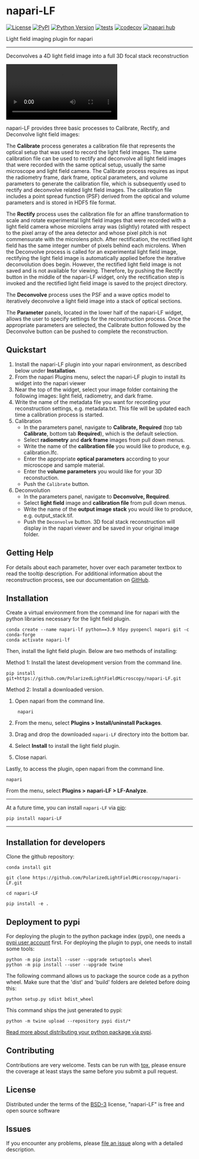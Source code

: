 # napari-LF

[![License](https://img.shields.io/pypi/l/napari-LF.svg?color=green)](https://github.com/PolarizedLightFieldMicroscopy/napari-LF/raw/main/LICENSE)
[![PyPI](https://img.shields.io/pypi/v/napari-LF.svg?color=green)](https://pypi.org/project/napari-LF)
[![Python Version](https://img.shields.io/pypi/pyversions/napari-LF.svg?color=green)](https://python.org)
[![tests](https://github.com/PolarizedLightFieldMicroscopy/napari-LF/workflows/tests/badge.svg)](https://github.com/PolarizedLightFieldMicroscopy/napari-LF/actions)
[![codecov](https://codecov.io/gh/PolarizedLightFieldMicroscopy/napari-LF/branch/main/graph/badge.svg)](https://codecov.io/gh/PolarizedLightFieldMicroscopy/napari-LF)
[![napari hub](https://img.shields.io/endpoint?url=https://api.napari-hub.org/shields/napari-LF)](https://napari-hub.org/plugins/napari-LF)

Light field imaging plugin for napari

----------------------------------

Deconvolves a 4D light field image into a full 3D focal stack reconstruction

![Example GIF hosted on napari-LF-sample-files](https://github.com/PolarizedLightFieldMicroscopy/napari-LF-sample-files/blob/main/GUVLoop480.mov)

napari-LF provides three basic processes to Calibrate, Rectify, and Deconvolve light field images:

The **Calibrate** process generates a calibration file that represents the optical setup that was used to record the light field images. The same calibration file can be used to rectify and deconvolve all light field images that were recorded with the same optical setup, usually the same microscope and light field camera. The Calibrate process requires as input the radiometry frame, dark frame, optical parameters, and volume parameters to generate the calibration file, which is subsequently used to rectify and deconvolve related light field images. The calibration file includes a point spread function (PSF) derived from the optical and volume parameters and is stored in HDF5 file format.

The **Rectify** process uses the calibration file for an affine transformation to scale and rotate experimental light field images that were recorded with a light field camera whose microlens array was (slightly) rotated with respect to the pixel array of the area detector and whose pixel pitch is not commensurate with the microlens pitch. After rectification, the rectified light field has the same integer number of pixels behind each microlens. When the Deconvolve process is called for an experimental light field image, rectifying the light field image is automatically applied before the iterative deconvolution does begin. However, the rectified light field image is not saved and is not available for viewing. Therefore, by pushing the Rectify button in the middle of the napari-LF widget, only the rectification step is invoked and the rectified light field image is saved to the project directory.

The **Deconvolve** process uses the PSF and a wave optics model to iteratively deconvolve a light field image into a stack of optical sections.

The **Parameter** panels, located in the lower half of the napari-LF widget, allows the user to specify settings for the reconstruction process. Once the appropriate parameters are selected, the Calibrate button followed by the Deconvolve button can be pushed to complete the reconstruction.

## Quickstart
1. Install the napari-LF plugin into your napari environment, as described below under **Installation**.
1. From the napari Plugins menu, select the napari-LF plugin to install its widget into the napari viewer
1. Near the top of the widget, select your image folder containing the following images: light field, radiometry, and dark frame.
1. Write the name of the metadata file you want for recording your reconstruction settings, e.g. metadata.txt. This file will be updated each time a calibration process is started.
1. Calibration
    - In the parameters panel, navigate to **Calibrate, Required** (top tab **Calibrate**, bottom tab **Required**), which is the default selection.
    - Select **radiometry** and **dark frame** images from pull down menus.
    - Write the name of the **calibration file** you would like to produce, e.g. calibration.lfc.
    - Enter the appropriate **optical parameters** according to your microscope and sample material.
    - Enter the **volume parameters** you would like for your 3D reconstuction.
    - Push the `Calibrate` button.
1. Deconvolution
    - In the parameters panel, navigate to **Deconvolve, Required**.
    - Select **light field** image and **calibration file** from pull down menus.
    - Write the name of the **output image stack** you would like to produce, e.g. output_stack.tif.
    - Push the `Deconvolve` button.
3D focal stack reconstruction will display in the napari viewer and be saved in your original image folder.

## Getting Help
For details about each parameter, hover over each parameter textbox to read the tooltip description.
For additional information about the reconstruction process, see our documentation on [GitHub](https://github.com/PolarizedLightFieldMicroscopy/napari-LF).

## Installation

Create a virtual environment from the command line for napari with the python libraries necessary for the light field plugin.

    conda create --name napari-lf python==3.9 h5py pyopencl napari git -c conda-forge
    conda activate napari-lf

Then, install the light field plugin. Below are two methods of installing:

Method 1: Install the latest development version from the command line.

    pip install git+https://github.com/PolarizedLightFieldMicroscopy/napari-LF.git

Method 2: Install a downloaded version.

1. Open napari from the command line.

        napari

2. From the menu, select **Plugins > Install/uninstall Packages**.

3. Drag and drop the downloaded `napari-LF` directory into the bottom bar.

4. Select **Install** to install the light field plugin.

5. Close napari.

Lastly, to access the plugin, open napari from the command line.

    napari

From the menu, select **Plugins > napari-LF > LF-Analyze**.

------
At a future time, you can install `napari-LF` via [pip]:

    pip install napari-LF
------

## Installation for developers

Clone the github repository:

```
conda install git

git clone https://github.com/PolarizedLightFieldMicroscopy/napari-LF.git

cd napari-LF

pip install -e .
```

## Deployment to pypi

For deploying the plugin to the python package index (pypi), one needs a [pypi user account](https://pypi.org/account/register/) 
first. For deploying the plugin to pypi, one needs to install some tools:

```
python -m pip install --user --upgrade setuptools wheel
python -m pip install --user --upgrade twine
```

The following command allows us to package the source code as a python wheel. 
Make sure that the 'dist' and 'build' folders are deleted before doing this:

```
python setup.py sdist bdist_wheel
```

This command ships the just generated to pypi:

```
python -m twine upload --repository pypi dist/*
```

[Read more about distributing your python package via pypi](https://realpython.com/pypi-publish-python-package/#publishing-to-pypi).


## Contributing

Contributions are very welcome. Tests can be run with [tox], please ensure
the coverage at least stays the same before you submit a pull request.

## License

Distributed under the terms of the [BSD-3] license,
"napari-LF" is free and open source software

## Issues

If you encounter any problems, please [file an issue] along with a detailed description.

[napari]: https://github.com/napari/napari
[Cookiecutter]: https://github.com/audreyr/cookiecutter
[@napari]: https://github.com/napari
[MIT]: http://opensource.org/licenses/MIT
[BSD-3]: http://opensource.org/licenses/BSD-3-Clause
[GNU GPL v3.0]: http://www.gnu.org/licenses/gpl-3.0.txt
[GNU LGPL v3.0]: http://www.gnu.org/licenses/lgpl-3.0.txt
[Apache Software License 2.0]: http://www.apache.org/licenses/LICENSE-2.0
[Mozilla Public License 2.0]: https://www.mozilla.org/media/MPL/2.0/index.txt
[cookiecutter-napari-plugin]: https://github.com/napari/cookiecutter-napari-plugin

[file an issue]: https://github.com/PolarizedLightFieldMicroscopy/napari-LF/issues

[napari]: https://github.com/napari/napari
[tox]: https://tox.readthedocs.io/en/latest/
[pip]: https://pypi.org/project/pip/
[PyPI]: https://pypi.org/
